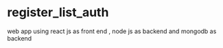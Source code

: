 # register_list_auth
web app using react js as front end , node js as backend and mongodb as backend

